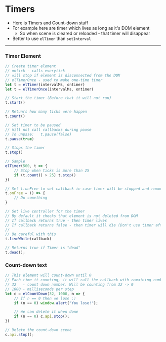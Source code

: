 # Timers

* Here is Timers and Count-down stuff
* For example here are timer which lives as long as it's DOM element
    * So when scene is cleared or reloaded - that timer will disappear
* Better to use `elTimer` than `setInterval`

---



### Timer Element
```js
// Create timer element
// ontick - calls everytick
// will stop if element is disconnected from the DOM
// elTimerOnce - used to make one-time timer
let t = elTimer(intervalMs, ontimer)
let t = elTimerOnce(intervalMs, ontimer)

// Start the timer (Before that it will not run)
t.start()

// Retunrs how many ticks were happen
t.count()

// Set timer to be paused
// Will not call callbacks during pause
// To unpase:   t.pause(false)
t.pause(true)

// Stops the timer
t.stop()

// Sample
elTimer(500, t => {
    // Stop when ticks is more than 25
    if (t.count() > 25) t.stop()
})

// Set t.onFree to set callback in case timer will be stopped and removed
t.onFree = () => {
    // Do something
}

// Set live controller for the timer
// By default it checks that element is not deleted from DOM
// If callback returns true - then timer lives
// If callback returns false - then timer will die (Don't use timer after dead)
//
// Be careful with this
t.liveWhile(callback)

// Returns true if Timer is "dead"
t.dead();
```



### Count-down text
```js
// This element will count-down until 0
// Each time it counting, it will call the callback with remaining number
// 32   - count down number. Will be counting from 32 -> 0
// 1000 - milliseconds per step
let c = elCountDown(32, 1000, n => {
    // If n == 0 then we lose :)
    if (n == 0) window.alert("You lose!");

    // We can delete it when done
    if (n == 0) c.api.stop();
})

// Delete the count-down scene
c.api.stop();
```





